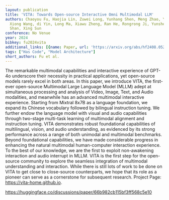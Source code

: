 ```yaml
---
layout: publication
title: 'VITA: Towards Open-source Interactive Omni Multimodal LLM'
authors: Chaoyou Fu, Haojia Lin, Zuwei Long, Yunhang Shen, Meng Zhao, Yifan Zhang,
  Xiong Wang, di Yin, Long Ma, Xiawu Zheng, Ran He, Rongrong Ji, Yunsheng Wu, Caifeng
  Shan, Xing Sun
conference: No Venue
year: 2024
bibkey: fu2024vita
additional_links: [{name: Paper, url: 'https://arxiv.org/abs/hf2408.05211'}]
tags: ["Has Code", "Model Architecture"]
short_authors: Fu et al.
---
```

The remarkable multimodal capabilities and interactive experience of GPT-4o underscore their necessity in practical applications, yet open-source models rarely excel in both areas. In this paper, we introduce VITA, the first-ever open-source Multimodal Large Language Model (MLLM) adept at simultaneous processing and analysis of Video, Image, Text, and Audio modalities, and meanwhile has an advanced multimodal interactive experience. Starting from Mixtral 8x7B as a language foundation, we expand its Chinese vocabulary followed by bilingual instruction tuning. We further endow the language model with visual and audio capabilities through two-stage multi-task learning of multimodal alignment and instruction tuning. VITA demonstrates robust foundational capabilities of multilingual, vision, and audio understanding, as evidenced by its strong performance across a range of both unimodal and multimodal benchmarks. Beyond foundational capabilities, we have made considerable progress in enhancing the natural multimodal human-computer interaction experience. To the best of our knowledge, we are the first to exploit non-awakening interaction and audio interrupt in MLLM. VITA is the first step for the open-source community to explore the seamless integration of multimodal understanding and interaction. While there is still lots of work to be done on VITA to get close to close-source counterparts, we hope that its role as a pioneer can serve as a cornerstone for subsequent research. Project Page: https://vita-home.github.io.

https://huggingface.co/discussions/paper/66b982cb115bf3ff568c5e10